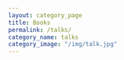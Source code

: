 ```yaml
---
layout: category_page
title: Books
permalink: /talks/
category_name: talks
category_image: "/img/talk.jpg"
---
```


